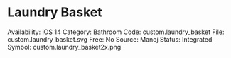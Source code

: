 # Laundry Basket

Availability: iOS 14
Category: Bathroom
Code: custom.laundry_basket
File: custom.laundry_basket.svg
Free: No
Source: Manoj
Status: Integrated
Symbol: custom.laundry_basket2x.png